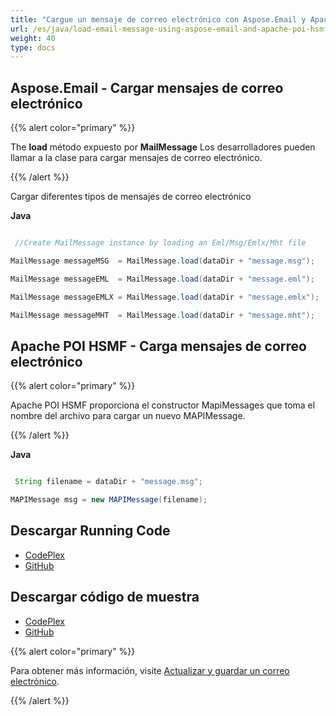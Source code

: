 ```yaml
---
title: "Cargue un mensaje de correo electrónico con Aspose.Email y Apache POI HSMF"
url: /es/java/load-email-message-using-aspose-email-and-apache-poi-hsmf/
weight: 40
type: docs
---
```


## **Aspose.Email - Cargar mensajes de correo electrónico**
{{% alert color="primary" %}}

The **load** método expuesto por **MailMessage** Los desarrolladores pueden llamar a la clase para cargar mensajes de correo electrónico.

{{% /alert %}}

Cargar diferentes tipos de mensajes de correo electrónico

**Java**

```java

 //Create MailMessage instance by loading an Eml/Msg/Emlx/Mht file

MailMessage messageMSG 	= MailMessage.load(dataDir + "message.msg");

MailMessage messageEML 	= MailMessage.load(dataDir + "message.eml");

MailMessage messageEMLX = MailMessage.load(dataDir + "message.emlx");

MailMessage messageMHT 	= MailMessage.load(dataDir + "message.mht");

```
## **Apache POI HSMF - Carga mensajes de correo electrónico**
{{% alert color="primary" %}}

Apache POI HSMF proporciona el constructor MapiMessages que toma el nombre del archivo para cargar un nuevo MAPIMessage.

{{% /alert %}}

**Java**

```java

 String filename = dataDir + "message.msg";

MAPIMessage msg = new MAPIMessage(filename);

```
## **Descargar Running Code**
- [CodePlex](https://archive.codeplex.com/?p=asposeemailjavaapachepoi)
- [GitHub](https://github.com/aspose-email/Aspose.Email-for-Java/releases/tag/Aspose.Email_Java_for_Apache_POI-v1.0.0)
## **Descargar código de muestra**
- [CodePlex](https://archive.codeplex.com/?p=asposeemailjavaapachepoi#src/main/java/com/aspose/email/examples/featurescomparison/loadnsave/)
- [GitHub](https://github.com/aspose-email/Aspose.Email-for-Java/tree/master/Plugins/Aspose_Email_for_Apache_POI/src/main/java/com/aspose/email/examples/featurescomparison/loadnsave)

{{% alert color="primary" %}}

Para obtener más información, visite [Actualizar y guardar un correo electrónico](/email/java/loading-and-saving-message/).

{{% /alert %}}
